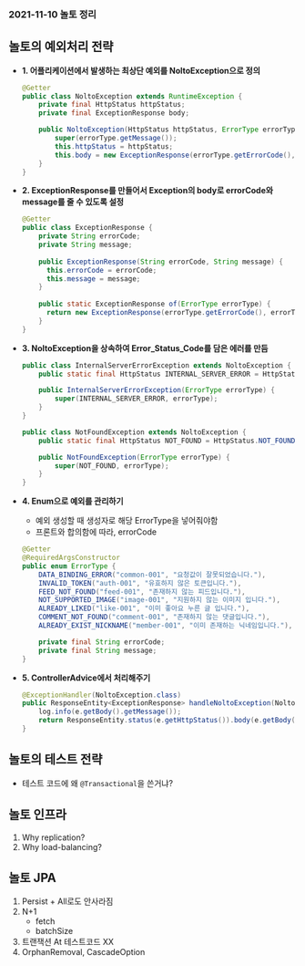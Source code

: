 ### 2021-11-10 놀토 정리

## 놀토의 예외처리 전략
- **1. 어플리케이션에서 발생하는 최상단 예외를 NoltoException으로 정의**
    ```java
    @Getter
    public class NoltoException extends RuntimeException {
        private final HttpStatus httpStatus;
        private final ExceptionResponse body;
    
        public NoltoException(HttpStatus httpStatus, ErrorType errorType) {
            super(errorType.getMessage());
            this.httpStatus = httpStatus;
            this.body = new ExceptionResponse(errorType.getErrorCode(), errorType.getMessage());
        }
    }
    ```  

- **2. ExceptionResponse를 만들어서 Exception의 body로 errorCode와 message를 줄 수 있도록 설정**
    ```java
    @Getter
    public class ExceptionResponse {
        private String errorCode;
        private String message;
        
        public ExceptionResponse(String errorCode, String message) {
          this.errorCode = errorCode;
          this.message = message;
        }
        
        public static ExceptionResponse of(ErrorType errorType) {
          return new ExceptionResponse(errorType.getErrorCode(), errorType.getMessage());
        }
    }
    ```

- **3. NoltoException을 상속하여 Error_Status_Code를 담은 에러를 만듬**
    ```java
    public class InternalServerErrorException extends NoltoException {
        public static final HttpStatus INTERNAL_SERVER_ERROR = HttpStatus.INTERNAL_SERVER_ERROR;
    
        public InternalServerErrorException(ErrorType errorType) {
            super(INTERNAL_SERVER_ERROR, errorType);
        }
    }
    
    public class NotFoundException extends NoltoException {
        public static final HttpStatus NOT_FOUND = HttpStatus.NOT_FOUND;
    
        public NotFoundException(ErrorType errorType) {
            super(NOT_FOUND, errorType);
        }
    }
    ```

- **4. Enum으로 예외를 관리하기**
    - 예외 생성할 때 생성자로 해당 ErrorType을 넣어줘야함
    - 프론트와 합의함에 따라, errorCode
    ```java
    @Getter
    @RequiredArgsConstructor
    public enum ErrorType {
        DATA_BINDING_ERROR("common-001", "요청값이 잘못되었습니다."),
        INVALID_TOKEN("auth-001", "유효하지 않은 토큰입니다."),
        FEED_NOT_FOUND("feed-001", "존재하지 않는 피드입니다."),
        NOT_SUPPORTED_IMAGE("image-001", "지원하지 않는 이미지 입니다."),
        ALREADY_LIKED("like-001", "이미 좋아요 누른 글 입니다."),
        COMMENT_NOT_FOUND("comment-001", "존재하지 않는 댓글입니다."),
        ALREADY_EXIST_NICKNAME("member-001", "이미 존재하는 닉네임입니다."),
    
        private final String errorCode;
        private final String message;
    }
    ```
  
- **5. ControllerAdvice에서 처리해주기**
    ```java
    @ExceptionHandler(NoltoException.class)
    public ResponseEntity<ExceptionResponse> handleNoltoException(NoltoException e) {
        log.info(e.getBody().getMessage());
        return ResponseEntity.status(e.getHttpStatus()).body(e.getBody());
    }
    ```

## 놀토의 테스트 전략
- 테스트 코드에 왜 `@Transactional`을 쓴거냐?

## 놀토 인프라
1. Why replication?
2. Why load-balancing?

## 놀토 JPA
1. Persist + All로도 안사라짐
2. N+1
    - fetch
    - batchSize
3. 트랜잭션 At 테스트코드 XX
4. OrphanRemoval, CascadeOption
